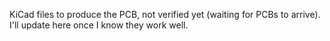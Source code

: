 KiCad files to produce the PCB, not verified yet (waiting for PCBs to arrive). I'll update here once I know they work well.
